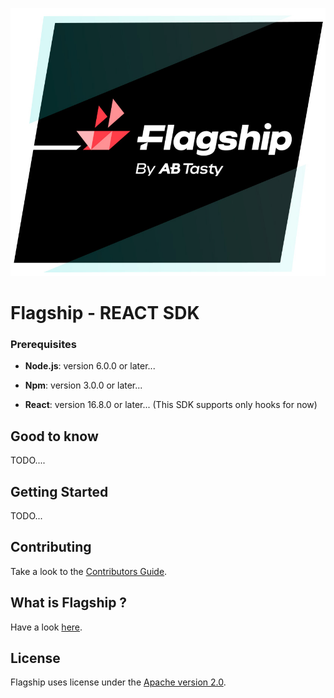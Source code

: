 ![Flagship logo](src/assets/img/flagshipLogo.jpg)

# Flagship - REACT SDK

### Prerequisites

- **Node.js**: version 6.0.0 or later...

- **Npm**: version 3.0.0 or later...

- **React**: version 16.8.0 or later... (This SDK supports only hooks for now)

## Good to know

TODO....

## Getting Started

TODO...

## Contributing

Take a look to the [Contributors Guide](CONTRIBUTING.md).

## What is Flagship ?

Have a look [here](https://www.abtasty.com/solutions-product-teams/).

## License

Flagship uses license under the [Apache version 2.0](http://www.apache.org/licenses/).
